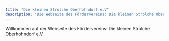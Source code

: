 ```yaml
---
title: "Die kleinen Strolche Oberhohndorf e.V"
description: "Die Webseite des Fördervereins: Die kleinen Strolche Oberhohndorf e.V."
---
```

[//]: # (comment: Die showIntroContentOnHomepage=true Einstellung der config.toml zeigt diese Seite an )

Willkommen auf der Webseite des Fördervereins: Die kleinen Strolche Oberhohndorf e.V.